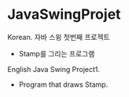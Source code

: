 # JavaSwingProjet

Korean.
자바 스윙 첫번째 프로젝트
 - Stamp를 그리는 프로그램



English
Java Swing Project1.
 - Program that draws Stamp.
